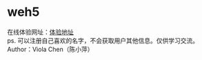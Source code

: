 # weh5
在线体验网址：[体验地址](http://119.29.88.109:3000/)  
ps. 可以注册自己喜欢的名字，不会获取用户其他信息。仅供学习交流。  
Author：Viola Chen（陈小萍）
